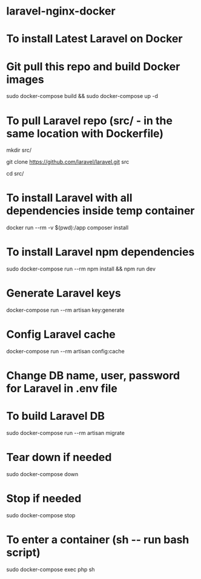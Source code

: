 # laravel-nginx-docker

# To install Latest Laravel on Docker

# Git pull this repo and build Docker images
sudo docker-compose build && sudo docker-compose up -d

# To pull Laravel repo (src/ - in the same location with Dockerfile)
mkdir src/

git clone https://github.com/laravel/laravel.git src

cd src/

# To install Laravel with all dependencies inside temp container
docker run --rm -v $(pwd):/app composer install

# To install Laravel npm dependencies
sudo docker-compose run --rm npm install && npm run dev

# Generate Laravel keys
docker-compose run --rm artisan key:generate

# Config Laravel cache
docker-compose run --rm artisan config:cache

# Change DB name, user, password for Laravel in .env file 

# To build Laravel DB
sudo docker-compose run --rm artisan migrate

# Tear down if needed
sudo docker-compose down

# Stop if needed
sudo docker-compose stop

# To enter a container (sh -- run bash script)
sudo docker-compose exec php sh



